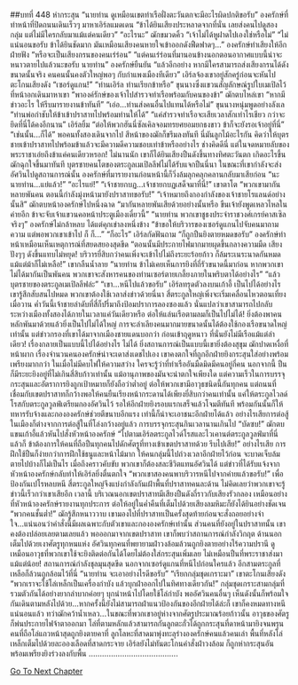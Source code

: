 ##บทที่ 448 ห่ากระสุน
“นายท่าน ดูเหมือนเขตท่าเรือฝั่งตะวันตกจะมีอะไรผิดปกติขอรับ” องครักษ์ที่ทำหน้าที่ปิดถนนเดินเร็วๆ มาหาเอิร์ลแมดเดน “ข้าได้ยินเสียงประหลาดจากที่นั่น เลยส่งคนไปดูสองกลุ่ม แต่ไม่มีใครกลับมาแม้แต่คนเดียว”
“อะไรนะ” ฌักขมวดคิ้ว “เจ้าไม่ได้หูฝาดไปเองใช่หรือไม่”
“ไม่แน่นอนขอรับ ข้าได้ยินชัดมาก มันเหมือนเสียงคนหายใจเข้าออกดังฟืดฟาดๆ...” องครักษ์ทำเสียงให้อีกฝ่ายฟัง
“หรือจะเป็นเสียงกรนของคนเร่ร่อน”
“แต่คนเร่ร่อนที่มานอนข้างนอกตอนอากาศแบบนี้น่าจะหนาวตายไปแล้วนะขอรับ นายท่าน” องครักษ์ยืนยัน “แล้วอีกอย่าง หากมีใครสามารถส่งเสียงกรนได้ดังขนาดนั้นจริง คนคนนั้นคงตัวใหญ่พอๆ กับกำแพงเมืองทีเดียว”
เอิร์ลจ้องเขาอยู่สักครู่ก่อนจะหันไปตะโกนเสียงดัง “เซอร์ดูแกน!”
“ท่านเอิร์ล ท่านเรียกข้าหรือ” ขุนนางซึ่งแขวนสัญลักษณ์รูปใบเมเปิลไว้ที่หน้าอกเดินมาหาเขา
“พาองค์รักษ์ของเจ้าไปสำรวจท่าเรือพร้อมกับคนของข้า” ฌักตบไหล่เขา “หากมีข่าวอะไร ให้รีบมารายงานข้าทันที”
“เอ่อ...ท่านส่งคนอื่นไปแทนได้หรือไม่” ขุนนางหนุ่มพูดอย่างลังเล “ท่านพ่อกำชับให้ข้าเข้าปราสาทไปพร้อมท่านให้ได้”
“แค่สำรวจท่าเรือจะเสียเวลาสักเท่าไรเชียว กว่าจะยึดที่นี่ได้คงอีกนาน” เอิร์ลยิ้ม “ต่อให้พวกฮันนี่ซัลเคิลจอมทรยศยอมยกธงขาว ข้าก็จะยังรอเจ้าอยู่ที่นี่”
“เช่นนั้น...ก็ได้”
พอคนทั้งสองเดินจากไป สีหน้าของฌักก็ขรึมลงทันที นี่มันลูกไม้อะไรกัน คิดว่าให้บุตรชายเข้าปราสาทไปพร้อมข้าแล้วจะมีความดีความชอบเท่าข้าหรืออย่างไร ช่างคิดดีนี่ แต่ในจดหมายลับของพระราชาเอ่ยถึงข้าแค่คนเดียวหรอก!
ไม่นานนัก เขาก็ได้ยินเสียงปืนดังขึ้นทางทิศตะวันตก
เกิดอะไรขึ้น ฌักฉุกใจขึ้นมาทันที บุตรชายคนโตของตระกูลเมเปิลลีฟไม่ได้รับแจกปืนนี่นา
ในขณะที่เขากำลังจะส่งอัศวินไปดูสถานการณ์นั้น องครักษ์ที่มารายงานก่อนหน้านี้ก็วิ่งล้มลุกคลุกคลานกลับมาเสียก่อน “นะ นายท่าน...แย่แล้ว!”
“อะไรแย่!”
“เจ้าชายกบฏ...เจ้าชายกบฏเสด็จมาที่นี่!” เขาตาโต “พวกเขามากันหลายพันคน ตอนนี้กำลังมุ่งหน้ามายังปราสาทขอรับ!”
“เจ้าหมายถึงกองกำลังของเจ้าชายโรแลนด์อย่างนั้นสิ” ฌักตบหน้าองครักษ์ไปหนึ่งฉาด “มากันหลายพันเสียด้วยอย่างนั้นหรือ ขืนเจ้ายังพูดเหลวไหลในค่ายอีก ข้าจะจับเจ้าแขวนคอหน้าประตูเมืองเดี๋ยวนี้”
“นายท่าน พวกเขาชูธงประจำราชวงศ์เกรย์คาสเซิลจริงๆ” องครักษ์ไม่กล้าหลบ ได้แต่คุกเข่าลงหนึ่งข้าง “ข้าขอให้บริวารของเซอร์ดูแกนไปจับคนมาถามความ แต่พอพวกเขาเข้าไป ก็ ก็...”
“ก็อะไร” เอิร์ลกัดฟันถาม
“ก็ถูกปืนยิงตายหมดขอรับ” องครักษ์ทำหน้าเหมือนเห็นเหตุการณ์ที่สยดสยองสุดขีด “ตอนนั้นมีประกายไฟมากมายผุดขึ้นกลางความมืด เสียงปังๆๆ ดังขึ้นแทบไม่หยุด! บริวารยี่สิบกว่าคนเพิ่งจะเข้าไปไม่ถึงระยะร้อยก้าว ก็ล้มระเนระนาดกันหมด แม้แต่ม้าก็ไม่เหลือ!” เขากลืนน้ำลาย “นายท่าน ข้าไม่เคยเห็นการยิงที่ถี่รัวขนาดนี้มาก่อน หากพวกเขาไม่ได้มากันเป็นพันคน พวกเขาจะสังหารคนของท่านเซอร์ตายเกลี้ยงภายในพริบตาได้อย่างไร”
“แล้วบุตรชายของตระกูลเมเปิลลีฟล่ะ”
“เขา...หนีไปแล้วขอรับ”
เอิร์ลทรุดตัวลงบนเก้าอี้ เป็นไปได้อย่างไร เขารู้สึกสับสนไปหมด พวกเขาต้องใช้เวลาส่งข่าวด้วยนี่นา สี่ตระกูลใหญ่เพิ่งจะเริ่มเคลื่อนไหวตอนเที่ยงเมื่อวาน ค่ำวันนี้เจ้าชายลำดับที่สี่ก็ปรี่มาถึงป้อมปราการลองซองแล้ว นั่นแปลว่าเขาสามารถไปกลับระหว่างเมืองทั้งสองได้ภายในเวลาแค่วันเดียวหรือ ต่อให้แล่นเรือตามลมก็เป็นไปไม่ได้! ยิ่งต้องพาคนหลักพันมาด้วยแล้วยิ่งเป็นไปไม่ได้ใหญ่ การจะลำเลียงคนมากมายขนาดนั้นได้ต้องใช้กองเรือขนาดใหญ่เท่านั้น แต่ข่าวกรองที่เขาได้มาจากเมืองชายแดนบอกว่า ก่อนเข้าฤดูหนาว ที่นั่นยังไม่มีเรือแม้แต่ลำเดียว!
เรื่องกลายเป็นแบบนี้ไปได้อย่างไร
ไม่ได้ ยิ่งสถานการณ์เป็นแบบนี้เขายิ่งต้องสุขุม ฌักปาดเหงื่อที่หน้าผาก เรื่องจำนวนคนองครักษ์น่าจะเดาส่งเดชไปเอง เขาคงตกใจที่ถูกอีกฝ่ายยิงกระสุนใส่อย่างพร้อมเพรียงมากกว่า ในเมื่อไม่มีคบไฟให้ความสว่าง ใครจะรู้ว่าที่ท่าเรืออันมืดมิดมีคนอยู่กี่คน นอกจากนี้ ปืนก็มีระยะยิงอยู่ที่ไม่เกินสี่สิบก้าวเท่านั้น แม้อานุภาพของมันจะน่าตกใจเพียงใด แต่ความเร็วในการบรรจุกระสุนและอัตราการยิงถูกเป้าหมายก็ยังถือว่าต่ำอยู่ ต่อให้พวกเขามีอาวุธชนิดนี้กันทุกคน แต่ถนนที่เชื่อมกับเขตปราสาทก็กว้างพอให้คนยืนเรียงหน้ากระดานได้เพียงยี่สิบกว่าคนเท่านั้น แค่ให้ตระกูลไวลด์โรสกับตระกูลวูลฟ์เตรียมกองอัศวินไว้ รอให้อีกฝ่ายยิงรอบแรกเสร็จแล้วโจมตีทันที พร้อมกันนั้นก็ให้ทหารรับจ้างและกององครักษ์ช่วยตีขนาบอีกแรง เท่านี้ก็น่าจะเอาชนะอีกฝ่ายได้แล้ว
อย่างไรเสียการต่อสู้ในเมืองก็ต่างจากการต่อสู้ในที่โล่งกว้างอยู่แล้ว การบรรจุกระสุนกินเวลานานเกินไป
“บัดซบ!” ฌักตบแขนเก้าอี้แล้วหันไปสั่งหัวหน้าองครักษ์ “ไปตามเอิร์ลตระกูลไวด์โรสและไวเคานต์ตระกูลวูลฟ์มาที่นี่ แล้วก็ ข้าต้องการให้คนที่ถือปืนทุกคนไปดักศัตรูที่ทางเข้าเขตปราสาทด้วย รีบไปเสีย!”
อย่างไรเสีย การฝึกใช้ปืนก็ง่ายกว่าการฝึกใช้ธนูและหน้าไม้มาก ให้คนกลุ่มนี้ไปถ่วงเวลาอีกฝ่ายไว้ก่อน จะบาดเจ็บล้มตายไปบ้างก็ไม่เป็นไร เมื่อถึงคราวคับขับ พวกเขาก็ต้องสละชีวิตแทนอัศวินได้
แต่ข่าวที่ได้รับแจ้งจากหัวหน้าองครักษ์กลับทำให้เอิร์ลยิ่งตื่นตกใจ “พวกเขาสองคนพาบริวารหนีไปจากค่ายแล้วขอรับ!”
เพื่อป้องกันเปโรหลบหนี สี่ตระกูลใหญ่จึงแบ่งกำลังกันเฝ้าพื้นที่ปราสาทคนละด้าน ไม่คิดเลยว่าพวกเขาจะรู้ข่าวนี้เร็วกว่าเขาเสียอีก
เวลานี้ บริเวณนอกเขตปราสาทมีเสียงปืนดังถี่ราวกับเสียงรัวกลอง เหมือนอย่างที่หัวหน้าองครักษ์รายงานทุกประการ ต่อให้อยู่ในค่ำคืนที่เต็มไปด้วยเสียงลมหิมะก็ยังได้ยินอย่างชัดเจน
“พวกคนชั้นต่ำ!” ฌักรู้สึกหนาววาบ เขามองไปที่ปราสาทเป็นครั้งสุดท้ายก่อนจะสั่งถอยอย่างจำใจ...แน่นอนว่าคำสั่งนี้มีผลเฉพาะกับตัวเขาและกององครักษ์เท่านั้น ส่วนคนที่ยังอยู่ในปราสาทนั้น เขาคงต้องปล่อยเลยตามเลยแล้ว
พอออกมาจากเขตปราสาท เขาก็พบว่าสถานการณ์กำลังวิกฤต
ด้านนอกเต็มไปด้วยเงาศัตรูทุกหนแห่ง อัศวินทุกคนที่พยายามฝ่าวงล้อมล้วนถูกยิงตายอย่างไร้ความปรานี ดูเหมือนอาวุธที่พวกเขาใช้จะยิงติดต่อกันได้โดยไม่ต้องใส่กระสุนเพิ่มเลย ไม่เหมือนปืนที่พระราชาส่งมาแม้แต่น้อย! สถานการณ์กำลังชุลมุนสุดขีด นอกจากเซอร์ดูแกนที่หนีไปก่อนใครแล้ว อีกสามตระกูลที่เหลือก็ล้วนถูกล้อมไว้ที่นี่
“นายท่าน จะเอาอย่างไรดีขอรับ”
“เรียกกลุ่มชุดเกราะมา” เขาตะโกนเสียงดัง “พวกเราจะใช้โล่เหล็กเป็นเครื่องกำบัง แล้วบุกฝ่าออกไปในทิศทางเดียวกัน!”
กลุ่มชุดเกราะสามกลุ่มที่รวมตัวกันได้อย่างยากลำบากค่อยๆ บุกนำหน้าไปโดยใช้โล่กำบัง พออัศวินคนอื่นๆ เห็นดังนั้นก็พร้อมใจกันเดินตามหลังไปด้วย...หากครั้งนี้ยังไม่สามารถฝ่าแนวป้องกันของอีกฝ่ายได้ล่ะก็ เขาก็คงหมดทางหนีแน่นอนแล้ว
ทว่าฌักคว้าน้ำเหลว...ในขณะที่พวกเขาอยู่ห่างจากศัตรูประมาณร้อยก้าวนั้น อาวุธของศัตรูก็พ่นประกายไฟจ้าตาออกมา โล่ที่ตามหลักแล้วสามารถกันลูกตะกั่วได้ถูกกระสุนที่ดาหน้ามายิงจนพรุน คนที่ถือโล่แถวหน้าสุดถูกยิงตายคาที่ ลูกโลหะที่สาดมาพุ่งทะลุร่างองครักษ์คนแล้วคนเล่า พื้นที่หลังโล่เหล็กเต็มไปด้วยละอองเลือดที่สาดกระจาย
เอิร์ลยังไม่ทันตะโกนคำสั่งฝ่าวงล้อม ก็ถูกห่ากระสุนอันพร้อมเพรียงยิงร่วงลงกับพื้น
………………………………….




[Go To Next Chapter]( ./361.md)